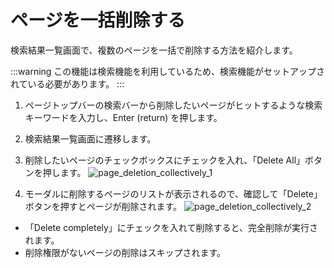 # ページを一括削除する

検索結果一覧画面で、複数のページを一括で削除する方法を紹介します。

:::warning
この機能は検索機能を利用しているため、検索機能がセットアップされている必要があります。
:::

1. ページトップバーの検索バーから削除したいページがヒットするような検索キーワードを入力し、Enter (return) を押します。
2. 検索結果一覧画面に遷移します。
3. 削除したいページのチェックボックスにチェックを入れ、「Delete All」ボタンを押します。
  ![page_deletion_collectively_1](/assets/images/page_deletion_collectively_1.png)

4. モーダルに削除するページのリストが表示されるので、確認して「Delete」ボタンを押すとページが削除されます。
  ![page_deletion_collectively_2](/assets/images/page_deletion_collectively_2.png)

- 「Delete completely」にチェックを入れて削除すると、完全削除が実行されます。
- 削除権限がないページの削除はスキップされます。
